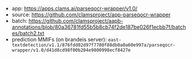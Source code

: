 - app: https://apps.clams.ai/parseqocr-wrapper/v1.0/
- source: https://github.com/clamsproject/app-parseqocr-wrapper
- batch: https://github.com/clamsproject/aapb-annotations/blob/80a36781fd55b5b8cb74f2de187be026f1ecbb7f/batches/batch2.txt
- prediction MMIFs (on brandeis server): `east-textdetection/v1.1/876fdd02d97f7780f88db0a0a60e997a/parseqocr-wrapper/v1.0/d41d8cd98f00b204e9800998ecf8427e`

